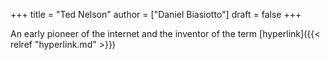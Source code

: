 +++
title = "Ted Nelson"
author = ["Daniel Biasiotto"]
draft = false
+++

An early pioneer of the internet and the inventor of the term [hyperlink]({{< relref "hyperlink.md" >}})
